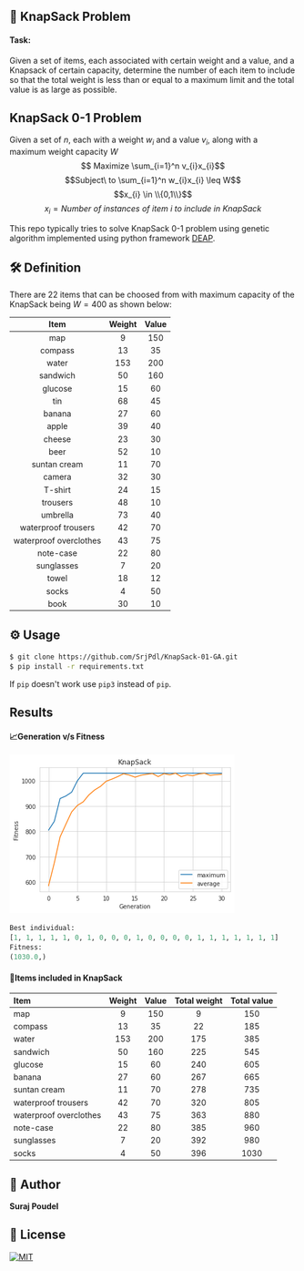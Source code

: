 ## 🎒 KnapSack Problem
#### Task:
Given a set of items, each associated with certain weight and a value, and a Knapsack of certain capacity, determine the number of each item to include so that the total weight is less than or equal to a maximum limit and the total value is as large as possible.

## KnapSack 0-1 Problem
 Given a set of $n$, each with a weight $w_{i}$ and a value $v_{i}$, along with a maximum weight capacity $W$\
 $$ Maximize \sum_{i=1}^n v_{i}x_{i}$$
 $$Subject\ to \sum_{i=1}^n w_{i}x_{i} \leq W$$
 $$x_{i} \in \\{0,1\\}$$ 
 $$x_{i} = Number\ of\ instances\ of\ item\ i\ to\ include\ in\ KnapSack$$


This repo typically tries to solve KnapSack 0-1 problem using genetic algorithm implemented using python framework [DEAP](https://deap.readthedocs.io/en/master/).

## 🛠 Definition
There are 22 items that can be choosed from with maximum capacity of the KnapSack being $W = 400$ as shown below:

| Item | Weight | Value |
|:----:|:----:|:----:|
|map	|9	|150|
|compass|	13	|35|
|water	|153	|200|
|sandwich|	50	|160|
|glucose|	15	|60|
|tin	|68	|45|
|banana	|27	|60|
|apple	|39	|40|
|cheese	|23	|30|
|beer	|52	|10|
|suntan cream|	11	|70|
|camera	|32	|30|
|T-shirt	|24	|15|
|trousers	|48	|10|
|umbrella	|73	|40|
|waterproof trousers	|42	|70|
|waterproof overclothes	|43	|75|
|note-case	|22	|80|
|sunglasses	|7	|20|
|towel	|18	|12|
|socks	|4	|50|
|book	|30	|10|

## ⚙ Usage
```bash
$ git clone https://github.com/SrjPdl/KnapSack-01-GA.git
$ pip install -r requirements.txt
``` 
If `pip` doesn't work use `pip3` instead of `pip`.

## Results
#### 📈Generation v/s Fitness
![Generation v/s Fitness](res/output.png)
```python
Best individual: 
[1, 1, 1, 1, 1, 0, 1, 0, 0, 0, 1, 0, 0, 0, 0, 1, 1, 1, 1, 1, 1, 1] 
Fitness: 
(1030.0,)
```
#### 🛒Items included in KnapSack
|Item                  			|Weight	|Value	|Total weight|	Total value|
|:------------------------			|:----:	|:----:	|:----:	|:----:	|
|map                   			|9	|150	|9	|150
|compass               			|13	|35	|22	|185
|water                 			|153	|200	|175	|385
|sandwich              			|50	|160	|225	|545
|glucose               			|15	|60	|240	|605
|banana                			|27	|60	|267	|665
|suntan cream          			|11	|70	|278	|735
|waterproof trousers   			|42	|70	|320	|805
|waterproof overclothes			|43	|75	|363	|880
|note-case             			|22	|80	|385	|960
|sunglasses            			|7	|20	|392	|980
|socks                 			|4	|50	|396	|1030

## 🚀 Author
**Suraj Poudel**

## 📃 License
[![MIT](https://img.shields.io/badge/License-MIT-blue.svg)](https://opensource.org/licenses/MIT)
